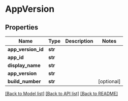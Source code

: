 # AppVersion

## Properties
Name | Type | Description | Notes
------------ | ------------- | ------------- | -------------
**app_version_id** | **str** |  | 
**app_id** | **str** |  | 
**display_name** | **str** |  | 
**app_version** | **str** |  | 
**build_number** | **str** |  | [optional] 

[[Back to Model list]](../README.md#documentation-for-models) [[Back to API list]](../README.md#documentation-for-api-endpoints) [[Back to README]](../README.md)

